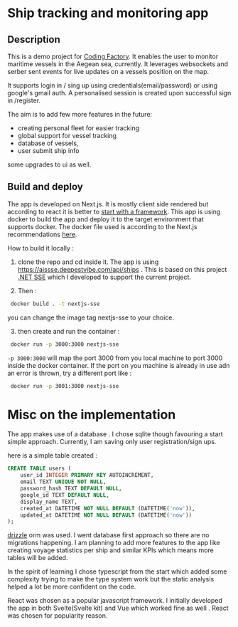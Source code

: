 # Ship tracking and monitoring app

## Description

This is a demo project for [Coding Factory](https://codingfactory.aueb.gr/). It enables the user to monitor maritime vessels in the Aegean sea, currently.
It leverages websockets and serber sent events for live updates on a vessels position on the map.

It supports login in / sing up using credentials(email/password) or using google's gmail auth. A personalised session is created upon successful sign in /register.

The aim is to add few more features in the future:
- creating personal fleet for easier tracking
- global support for vessel tracking
- database of vessels,
- user submit ship info

some upgrades to ui as well.

## Build and deploy

The app is developed on Next.js. It is mostly client side rendered but according to react it is better to [start with a framework](https://react.dev/learn/start-a-new-react-project).
This app is using docker to build the app and deploy it to the target environment that supports docker.
The docker file used is according to the Next.js recommendations [here](https://github.com/vercel/next.js/blob/canary/examples/with-docker/Dockerfile).

How to build it locally :

1) clone the repo  and cd inside it.
   The app is using https://aissse.deepestvibe.com/api/ships .
   This is based on this project [.NET SSE](https://github.com/PantaKoda/cf6-netsse) which I developed to support the current project.

2) Then :
```bash
 docker build . -t nextjs-sse
```

you can change the image tag nextjs-sse to your choice.

3) then create and run the container :

```bash
 docker run -p 3000:3000 nextjs-sse
``` 
`-p 3000:3000` will map the port 3000 from you local machine to port 3000 inside the docker container.
If the port on you machine is already in use adn an error is thrown, try a different port like :
```bash
 docker run -p 3001:3000 nextjs-sse
``` 


# Misc on the implementation

The app makes use of a database . I chose sqlite though favouring a start simple approach. Currently, I am saving only user registration/sign ups.

here is a simple table created :
```sql
CREATE TABLE users (
    user_id INTEGER PRIMARY KEY AUTOINCREMENT,
    email TEXT UNIQUE NOT NULL,
    password_hash TEXT DEFAULT NULL,
    google_id TEXT DEFAULT NULL,
    display_name TEXT,
    created_at DATETIME NOT NULL DEFAULT (DATETIME('now')),
    updated_at DATETIME NOT NULL DEFAULT (DATETIME('now'))
);
```  

[drizzle](https://orm.drizzle.team/) orm was used. I went database first approach so there are no migrations happening.
I am planning to add more features to the app like creating voyage statistics per ship and similar KPIs which means more tables will be added.

In the spirit of learning I chose typescript from the start which added some complexity trying to make the type system work but
the static analysis helped a lot be more confident on the code.

React was chosen as a popular javascript framework. I initially developed the app in both Svelte(Svelte kit) and Vue which
worked fine as well . React was chosen for popularity reason.
